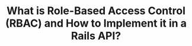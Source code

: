 ---
title: What is Role-Based Access Control (RBAC) and How to Implement it in a Rails API?
redirect_to: 'https://auth0.com/blog/what-is-rbac-and-how-to-implement-it-rails-api/'
platform: medium
medium_excerpt: There are different ways to implement an authorization system and the one you chose depends on your application's needs. Role-Based Access Control (RBAC) is just one of them, so let's go ahead and learn how to implement it in a Rails API.
---